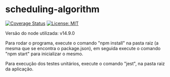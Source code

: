 # scheduling-algorithm

[![Coverage Status](https://coveralls.io/repos/github/MatheusChene/scheduling-algorithm/badge.svg?branch=master)](https://coveralls.io/github/MatheusChene/scheduling-algorithm?branch=master)
[![License: MIT](https://img.shields.io/badge/License-MIT-yellow.svg)](https://opensource.org/licenses/MIT)

Versão do node utilizada: v14.9.0

Para rodar o programa, execute o comando "npm install" na pasta raiz (a mesma que se encontra o package.json), em seguida execute o comando "npm start" para inicializar o mesmo.

Para execução dos testes unitários, execute o comando "jest", na pasta raiz da aplicação.
